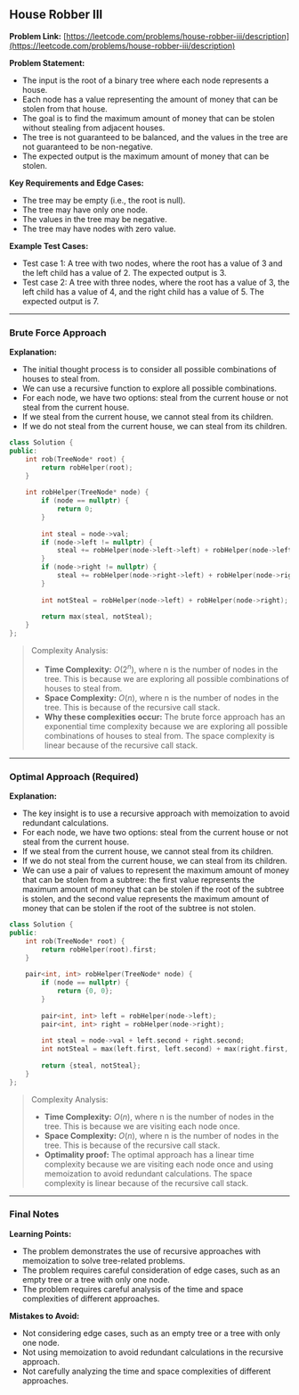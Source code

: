 ## House Robber III

**Problem Link:** [https://leetcode.com/problems/house-robber-iii/description](https://leetcode.com/problems/house-robber-iii/description)

**Problem Statement:**
- The input is the root of a binary tree where each node represents a house.
- Each node has a value representing the amount of money that can be stolen from that house.
- The goal is to find the maximum amount of money that can be stolen without stealing from adjacent houses.
- The tree is not guaranteed to be balanced, and the values in the tree are not guaranteed to be non-negative.
- The expected output is the maximum amount of money that can be stolen.

**Key Requirements and Edge Cases:**
- The tree may be empty (i.e., the root is null).
- The tree may have only one node.
- The values in the tree may be negative.
- The tree may have nodes with zero value.

**Example Test Cases:**
- Test case 1: A tree with two nodes, where the root has a value of 3 and the left child has a value of 2. The expected output is 3.
- Test case 2: A tree with three nodes, where the root has a value of 3, the left child has a value of 4, and the right child has a value of 5. The expected output is 7.

---

### Brute Force Approach

**Explanation:**
- The initial thought process is to consider all possible combinations of houses to steal from.
- We can use a recursive function to explore all possible combinations.
- For each node, we have two options: steal from the current house or not steal from the current house.
- If we steal from the current house, we cannot steal from its children.
- If we do not steal from the current house, we can steal from its children.

```cpp
class Solution {
public:
    int rob(TreeNode* root) {
        return robHelper(root);
    }
    
    int robHelper(TreeNode* node) {
        if (node == nullptr) {
            return 0;
        }
        
        int steal = node->val;
        if (node->left != nullptr) {
            steal += robHelper(node->left->left) + robHelper(node->left->right);
        }
        if (node->right != nullptr) {
            steal += robHelper(node->right->left) + robHelper(node->right->right);
        }
        
        int notSteal = robHelper(node->left) + robHelper(node->right);
        
        return max(steal, notSteal);
    }
};
```

> Complexity Analysis:
> - **Time Complexity:** $O(2^n)$, where n is the number of nodes in the tree. This is because we are exploring all possible combinations of houses to steal from.
> - **Space Complexity:** $O(n)$, where n is the number of nodes in the tree. This is because of the recursive call stack.
> - **Why these complexities occur:** The brute force approach has an exponential time complexity because we are exploring all possible combinations of houses to steal from. The space complexity is linear because of the recursive call stack.

---

### Optimal Approach (Required)

**Explanation:**
- The key insight is to use a recursive approach with memoization to avoid redundant calculations.
- For each node, we have two options: steal from the current house or not steal from the current house.
- If we steal from the current house, we cannot steal from its children.
- If we do not steal from the current house, we can steal from its children.
- We can use a pair of values to represent the maximum amount of money that can be stolen from a subtree: the first value represents the maximum amount of money that can be stolen if the root of the subtree is stolen, and the second value represents the maximum amount of money that can be stolen if the root of the subtree is not stolen.

```cpp
class Solution {
public:
    int rob(TreeNode* root) {
        return robHelper(root).first;
    }
    
    pair<int, int> robHelper(TreeNode* node) {
        if (node == nullptr) {
            return {0, 0};
        }
        
        pair<int, int> left = robHelper(node->left);
        pair<int, int> right = robHelper(node->right);
        
        int steal = node->val + left.second + right.second;
        int notSteal = max(left.first, left.second) + max(right.first, right.second);
        
        return {steal, notSteal};
    }
};
```

> Complexity Analysis:
> - **Time Complexity:** $O(n)$, where n is the number of nodes in the tree. This is because we are visiting each node once.
> - **Space Complexity:** $O(n)$, where n is the number of nodes in the tree. This is because of the recursive call stack.
> - **Optimality proof:** The optimal approach has a linear time complexity because we are visiting each node once and using memoization to avoid redundant calculations. The space complexity is linear because of the recursive call stack.

---

### Final Notes

**Learning Points:**
- The problem demonstrates the use of recursive approaches with memoization to solve tree-related problems.
- The problem requires careful consideration of edge cases, such as an empty tree or a tree with only one node.
- The problem requires careful analysis of the time and space complexities of different approaches.

**Mistakes to Avoid:**
- Not considering edge cases, such as an empty tree or a tree with only one node.
- Not using memoization to avoid redundant calculations in the recursive approach.
- Not carefully analyzing the time and space complexities of different approaches.